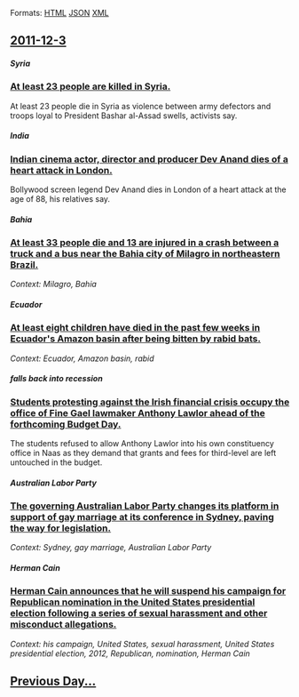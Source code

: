 
Formats: [HTML](2011/12/3/index.html)  [JSON](2011/12/3/index.json)  [XML](2011/12/3/index.xml)  

## [2011-12-3](/news/2011/12/3/index.md)

##### Syria
### [At least 23 people are killed in Syria. ](/news/2011/12/3/at-least-23-people-are-killed-in-syria.md)
At least 23 people die in Syria as violence between army defectors and troops loyal to President Bashar al-Assad swells, activists say.

##### India
### [Indian cinema actor, director and producer Dev Anand dies of a heart attack in London. ](/news/2011/12/3/indian-cinema-actor-director-and-producer-dev-anand-dies-of-a-heart-attack-in-london.md)
Bollywood screen legend Dev Anand dies in London of a heart attack at the age of 88, his relatives say.

##### Bahia
### [At least 33 people die and 13 are injured in a crash between a truck and a bus near the Bahia city of Milagro in northeastern Brazil. ](/news/2011/12/3/at-least-33-people-die-and-13-are-injured-in-a-crash-between-a-truck-and-a-bus-near-the-bahia-city-of-milagro-in-northeastern-brazil.md)
_Context: Milagro, Bahia_

##### Ecuador
### [At least eight children have died in the past few weeks in Ecuador's Amazon basin after being bitten by rabid bats. ](/news/2011/12/3/at-least-eight-children-have-died-in-the-past-few-weeks-in-ecuador-s-amazon-basin-after-being-bitten-by-rabid-bats.md)
_Context: Ecuador, Amazon basin, rabid_

##### falls back into recession
### [Students protesting against the Irish financial crisis occupy the office of Fine Gael lawmaker Anthony Lawlor ahead of the forthcoming Budget Day. ](/news/2011/12/3/students-protesting-against-the-irish-financial-crisis-occupy-the-office-of-fine-gael-lawmaker-anthony-lawlor-ahead-of-the-forthcoming-budge.md)
The students refused to allow Anthony Lawlor into his own constituency office in Naas as they demand that grants and fees for third-level are left untouched in the budget. 

##### Australian Labor Party
### [The governing Australian Labor Party changes its platform in support of gay marriage at its conference in Sydney, paving the way for legislation. ](/news/2011/12/3/the-governing-australian-labor-party-changes-its-platform-in-support-of-gay-marriage-at-its-conference-in-sydney-paving-the-way-for-legisla.md)
_Context: Sydney, gay marriage, Australian Labor Party_

##### Herman Cain
### [Herman Cain announces that he will suspend his campaign for Republican nomination in the United States presidential election following a series of sexual harassment and other misconduct allegations. ](/news/2011/12/3/herman-cain-announces-that-he-will-suspend-his-campaign-for-republican-nomination-in-the-united-states-presidential-election-following-a-ser.md)
_Context: his campaign, United States, sexual harassment, United States presidential election, 2012, Republican, nomination, Herman Cain_

## [Previous Day...](/news/2011/12/2/index.md)

